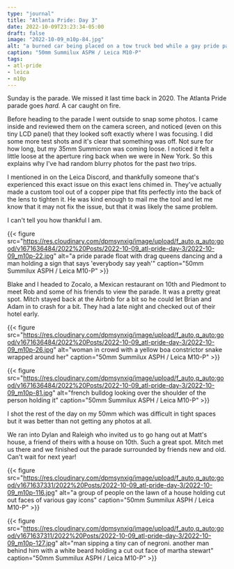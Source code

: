 ```yaml
---
type: "journal"
title: "Atlanta Pride: Day 3"
date: 2022-10-09T23:23:34-05:00
draft: false
image: "2022-10-09_m10p-84.jpg"
alt: "a burned car being placed on a tow truck bed while a gay pride parade goes on in the background"
caption: "50mm Summilux ASPH / Leica M10-P"
tags:
- atl-pride
- leica
- m10p
---
```


Sunday is the parade. We missed it last time back in 2020. The Atlanta Pride parade goes _hard._ A car caught on fire.

Before heading to the parade I went outside to snap some photos. I came inside and reviewed them on the camera screen, and noticed (even on this tiny LCD panel) that they looked soft exactly where I was focusing. I did some more test shots and it's clear that something was off. Not sure for how long, but my 35mm Summicron was coming loose. I noticed it felt a little loose at the aperture ring back when we were in New York. So this explains why I've had random blurry photos for the past _two_ trips. 

I mentioned in on the Leica Discord, and thankfully someone that's experienced this exact issue on this exact lens chimed in. They've actually made a custom tool out of a copper pipe that fits perfectly into the back of the lens to tighten it. He was kind enough to mail me the tool and let me know that it may not fix the issue, but that it was likely the same problem.

I can't tell you how thankful I am. 

{{< figure src="https://res.cloudinary.com/dpmsynxig/image/upload/f_auto,q_auto:good/v1671636484/2022%20Posts/2022-10-09_atl-pride-day-3/2022-10-09_m10p-22.jpg" alt="a pride parade float with drag queens dancing and a man holding a sign that says 'everybody say yeah'" caption="50mm Summilux ASPH / Leica M10-P" >}}

Blake and I headed to Zocalo, a Mexican restaurant on 10th and Piedmont to meet Rob and some of his friends to view the parade. It was a pretty great spot. Mitch stayed back at the Airbnb for a bit so he could let Brian and Adam in to crash for a bit. They had a late night and checked out of their hotel early. 

{{< figure src="https://res.cloudinary.com/dpmsynxig/image/upload/f_auto,q_auto:good/v1671636484/2022%20Posts/2022-10-09_atl-pride-day-3/2022-10-09_m10p-26.jpg" alt="woman in crowd with a yellow boa constrictor snake wrapped around her" caption="50mm Summilux ASPH / Leica M10-P" >}}

{{< figure src="https://res.cloudinary.com/dpmsynxig/image/upload/f_auto,q_auto:good/v1671636484/2022%20Posts/2022-10-09_atl-pride-day-3/2022-10-09_m10p-81.jpg" alt="french bulldog looking over the shoulder of the person holding it" caption="50mm Summilux ASPH / Leica M10-P" >}}

I shot the rest of the day on my 50mm which was difficult in tight spaces but it was better than not getting any photos at all.

We ran into Dylan and Raleigh who invited us to go hang out at Matt's house, a friend of theirs with a house on 10th. Such a great spot. Mitch met us there and we finished out the parade surrounded by friends new and old. Can't wait for next year!

{{< figure src="https://res.cloudinary.com/dpmsynxig/image/upload/f_auto,q_auto:good/v1671637331/2022%20Posts/2022-10-09_atl-pride-day-3/2022-10-09_m10p-116.jpg" alt="a group of people on the lawn of a house holding cut out faces of various gay icons" caption="50mm Summilux ASPH / Leica M10-P" >}}

{{< figure src="https://res.cloudinary.com/dpmsynxig/image/upload/f_auto,q_auto:good/v1671637311/2022%20Posts/2022-10-09_atl-pride-day-3/2022-10-09_m10p-127.jpg" alt="man sipping a tiny can of negroni. another man behind him with a white beard holding a cut out face of martha stewart" caption="50mm Summilux ASPH / Leica M10-P" >}}
